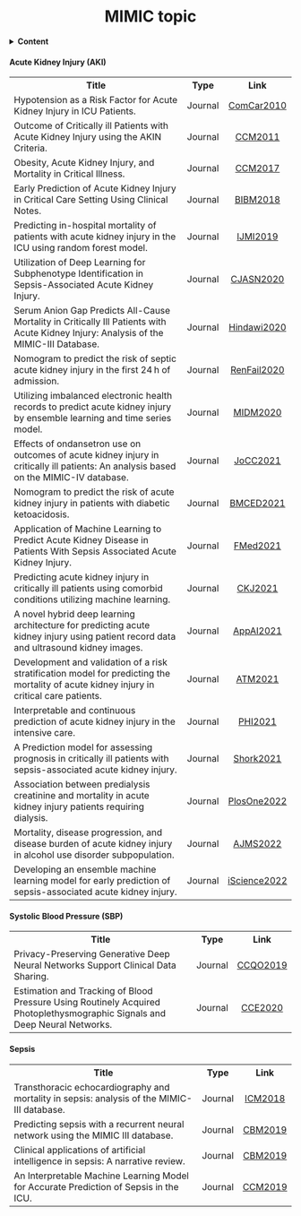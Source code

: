<h1 align="center">
  <b>MIMIC topic</b><br>
</h1>

<details>
<summary><strong>Content</strong></summary>
<ul>
  <li>Acute Kidney Injury (AKI)</li>
  <li>Systolic Blood Pressure (SBP)</li>
  <li>Sepsis</li>
  <li>Cardiac Episodes</li>
</ul>
</details>

#### Acute Kidney Injury (AKI)

<table>
  <tbody>
    <tr>
      <th>Title</th>
      <th>Type</th>
      <th>Link</th>
    </tr>
    <tr>
      <td align="left">Hypotension as a Risk Factor for Acute Kidney Injury in ICU Patients.</td>
      <td align="center">Journal</td>
      <td align="center">
        <a href="https://drive.google.com/file/d/1Rc3AKZXo27Kap-WvkgFnx8D1xBMhgHi8/view?usp=share_link">
          ComCar2010
        </a>
      </td>
    </tr>
    <tr>
      <td align="left">Outcome of Critically ill Patients with Acute Kidney Injury using the AKIN Criteria.</td>
      <td align="center">Journal</td>
      <td align="center">
        <a href="https://drive.google.com/file/d/1FoyKyeC0UNPJED1Qdib1MRj9y8VGeLP5/view?usp=share_link">
          CCM2011
        </a>
      </td>
    </tr>
    <tr>
      <td align="left">Obesity, Acute Kidney Injury, and Mortality in Critical Illness.</td>
      <td align="center">Journal</td>
      <td align="center">
        <a href="https://drive.google.com/file/d/1Jh1PHKVZOypmWv5JCkZd0CtA4CM0VZ4c/view?usp=share_link">
          CCM2017
        </a>
      </td>
    </tr>
    <tr>
      <td align="left">Early Prediction of Acute Kidney Injury in Critical Care Setting Using Clinical Notes.</td>
      <td align="center">Journal</td>
      <td align="center">
        <a href="https://drive.google.com/file/d/1pQvhrIJUTGP38KBFGH9Ncb7jhSqCDGmD/view?usp=share_link">
          BIBM2018
        </a>
      </td>
    </tr>
    <tr>
      <td align="left">Predicting in-hospital mortality of patients with acute kidney injury in the ICU using random forest model.</td>
      <td align="center">Journal</td>
      <td align="center">
        <a href="https://drive.google.com/file/d/1ajcY2j9fgcI1KRHHVeQsgSJVZhbN1F3L/view?usp=share_link">
          IJMI2019
        </a>
      </td>
    </tr>
    <tr>
      <td align="left">Utilization of Deep Learning for Subphenotype Identification in Sepsis-Associated Acute Kidney Injury.</td>
      <td align="center">Journal</td>
      <td align="center">
        <a href="https://www.ncbi.nlm.nih.gov/pmc/articles/PMC7646246/">
          CJASN2020
        </a>
      </td>
    </tr>
    <tr>
      <td align="left">Serum Anion Gap Predicts All-Cause Mortality in Critically Ill Patients with Acute Kidney Injury: Analysis of the MIMIC-III Database.</td>
      <td align="center">Journal</td>
      <td align="center">
        <a href="https://drive.google.com/file/d/1pQmybOvPvG3e5W89lkDKrQtPdEJPn_js/view?usp=share_link">
          Hindawi2020
        </a>
      </td>
    </tr>
    <tr>
      <td align="left">Nomogram to predict the risk of septic acute kidney injury in the first 24 h of admission.</td>
      <td align="center">Journal</td>
      <td align="center">
        <a href="https://drive.google.com/file/d/1UpBx-M7rvtx90HnJv74xoMx0wAPFn24K/view?usp=share_link">
          RenFail2020
        </a>
      </td>
    </tr>
    <tr>
      <td align="left">Utilizing imbalanced electronic health records to predict acute kidney injury by ensemble learning and time series model.</td>
      <td align="center">Journal</td>
      <td align="center">
        <a href="https://drive.google.com/file/d/1SXNvSVlVXcIuKA6zg4o3pJJgd3T3eyn3/view?usp=share_link">
          MIDM2020
        </a>
      </td>
    </tr>
    <tr>
      <td align="left">Effects of ondansetron use on outcomes of acute kidney injury in critically ill patients: An analysis based on the MIMIC-IV database.</td>
      <td align="center">Journal</td>
      <td align="center">
        <a href="https://drive.google.com/file/d/1HPiwRI6244j2cl6jIPkdk_NeINUk21h8/view?usp=share_link">
          JoCC2021
        </a>
      </td>
    </tr>
    <tr>
      <td align="left">Nomogram to predict the risk of acute kidney injury in patients with diabetic ketoacidosis.</td>
      <td align="center">Journal</td>
      <td align="center">
        <a href="https://drive.google.com/file/d/1NCApYYonnXJFxSKXis5xIqYe_mARJ9h2/view?usp=share_link">
          BMCED2021
        </a>
      </td>
    </tr>
    <tr>
      <td align="left">Application of Machine Learning to Predict Acute Kidney Disease in Patients With Sepsis Associated Acute Kidney Injury.</td>
      <td align="center">Journal</td>
      <td align="center">
        <a href="https://drive.google.com/file/d/1Q8MzEnfowzcXDhCafjlRgNLTrGN0wjCn/view?usp=share_link">
          FMed2021
        </a>
      </td>
    </tr>
    <tr>
      <td align="left">Predicting acute kidney injury in critically ill patients using comorbid conditions utilizing machine learning.</td>
      <td align="center">Journal</td>
      <td align="center">
        <a href="https://drive.google.com/file/d/1Z3R7AgUJCuJCKCmF-lu3AGmz3S9Sr8uk/view?usp=share_link">
          CKJ2021
        </a>
      </td>
    </tr>
    <tr>
      <td align="left">A novel hybrid deep learning architecture for predicting acute kidney injury using patient record data and ultrasound kidney images.</td>
      <td align="center">Journal</td>
      <td align="center">
        <a href="https://drive.google.com/file/d/1mw7FegRcdTy0WwfqTfye5F6xS_Ueypjl/view?usp=share_link">
          AppAI2021
        </a>
      </td>
    </tr>
    <tr>
      <td align="left">Development and validation of a risk stratification model for predicting the mortality of acute kidney injury in critical care patients.</td>
      <td align="center">Journal</td>
      <td align="center">
        <a href="https://drive.google.com/file/d/1iuoDmA3tBwoDUmYUbnbN6Oh4aT7guFft/view?usp=share_link">
          ATM2021
        </a>
      </td>
    </tr>
    <tr>
      <td align="left">Interpretable and continuous prediction of acute kidney injury in the intensive care.</td>
      <td align="center">Journal</td>
      <td align="center">
        <a href="https://drive.google.com/file/d/11Vlsw4by874rrjwrzaaeKD5a9sYXrp0W/view?usp=share_link">
          PHI2021
        </a>
      </td>
    </tr>
    <tr>
      <td align="left">A Prediction model for assessing prognosis in critically ill patients with sepsis-associated acute kidney injury.</td>
      <td align="center">Journal</td>
      <td align="center">
        <a href="https://drive.google.com/file/d/1xgTwQE1N2DIlupss4ZTkn0GuUsCJHabj/view?usp=share_link">
          Shork2021
        </a>
      </td>
    </tr>
    <tr>
      <td align="left">Association between predialysis creatinine and mortality in acute kidney injury patients requiring dialysis.</td>
      <td align="center">Journal</td>
      <td align="center">
        <a href="https://drive.google.com/file/d/1qnjmQH_QivCLoOvQKdkJQfKmkKKht4B_/view?usp=share_link">
          PlosOne2022
        </a>
      </td>
    </tr>
    <tr>
      <td align="left">Mortality, disease progression, and disease burden of acute kidney injury in alcohol use disorder subpopulation.</td>
      <td align="center">Journal</td>
      <td align="center">
        <a href="https://drive.google.com/file/d/1urUv4PJryEqnM1q6hX-P5j2J0ceFYGbh/view?usp=share_link">
          AJMS2022
        </a>
      </td>
    </tr>
    <tr>
      <td align="left">Developing an ensemble machine learning model for early prediction of sepsis-associated acute kidney injury.</td>
      <td align="center">Journal</td>
      <td align="center">
        <a href="https://drive.google.com/file/d/1NMHWbWxZlo8lyhISSubI6SffYcocALWL/view?usp=share_link">
          iScience2022
        </a>
      </td>
    </tr>
  </tbody>
</table>

#### Systolic Blood Pressure (SBP)

<table>
  <tbody>
    <tr>
      <th>Title</th>
      <th align="center">Type</th>
      <th align="center">Link</th>
    </tr>
    <tr>
      <td align="left">Privacy-Preserving Generative Deep Neural Networks Support Clinical Data Sharing.</td>
      <td align="center">Journal</td>
      <td align="center">
        <a href="https://www.ahajournals.org/doi/full/10.1161/CIRCOUTCOMES.118.005122">
          CCQO2019
        </a>
      </td>
    </tr>
    <tr>
      <td align="left">Estimation and Tracking of Blood Pressure Using Routinely Acquired Photoplethysmographic Signals and Deep Neural Networks.</td>
      <td align="center">Journal</td>
      <td align="center">
        <a href="https://www.ncbi.nlm.nih.gov/pmc/articles/PMC7188414/">
          CCE2020
        </a>
      </td>
    </tr>
  </tbody>
</table>


#### Sepsis

<table>
  <tbody>
    <tr>
      <th>Title</th>
      <th align="center">Type</th>
      <th align="center">Link</th>
    </tr>
    <tr>
      <td align="left">Transthoracic echocardiography and mortality in sepsis: analysis of the MIMIC-III database.</td>
      <td align="center">Journal</td>
      <td align="center">
        <a href="https://dspace.mit.edu/bitstream/handle/1721.1/131429/134_2018_5208_ReferencePDF.pdf?sequence=1&isAllowed=y">
          ICM2018
        </a>
      </td>
    </tr>
    <tr>
      <td align="left">Predicting sepsis with a recurrent neural network using the MIMIC III database.</td>
      <td align="center">Journal</td>
      <td align="center">
        <a href="https://www.sciencedirect.com/science/article/pii/S0010482519302720">
          CBM2019
        </a>
      </td>
    </tr>
    <tr>
      <td align="left">Clinical applications of artificial intelligence in sepsis: A narrative review.</td>
      <td align="center">Journal</td>
      <td align="center">
        <a href="https://www.sciencedirect.com/science/article/pii/S0010482519303567">
          CBM2019
        </a>
      </td>
    </tr>
    <tr>
      <td align="left">An Interpretable Machine Learning Model for Accurate Prediction of Sepsis in the ICU.</td>
      <td align="center">Journal</td>
      <td align="center">
        <a href="https://www.ncbi.nlm.nih.gov/pmc/articles/PMC5851825/">
          CCM2019
        </a>
      </td>
    </tr>
  </tbody>
</table>
